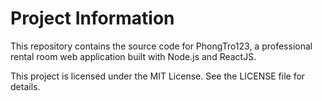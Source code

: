 # Project Information

This repository contains the source code for PhongTro123, a professional rental room web application built with Node.js and ReactJS.

This project is licensed under the MIT License. See the LICENSE file for details.
